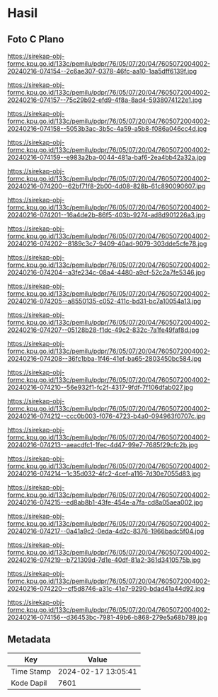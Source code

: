 # Hasil

## Foto C Plano

https://sirekap-obj-formc.kpu.go.id/133c/pemilu/pdpr/76/05/07/20/04/7605072004002-20240216-074154--2c6ae307-0378-46fc-aa10-1aa5dff6139f.jpg

https://sirekap-obj-formc.kpu.go.id/133c/pemilu/pdpr/76/05/07/20/04/7605072004002-20240216-074157--75c29b92-efd9-4f8a-8ad4-5938074122e1.jpg

https://sirekap-obj-formc.kpu.go.id/133c/pemilu/pdpr/76/05/07/20/04/7605072004002-20240216-074158--5053b3ac-3b5c-4a59-a5b8-f086a046cc4d.jpg

https://sirekap-obj-formc.kpu.go.id/133c/pemilu/pdpr/76/05/07/20/04/7605072004002-20240216-074159--e983a2ba-0044-481a-baf6-2ea4bb42a32a.jpg

https://sirekap-obj-formc.kpu.go.id/133c/pemilu/pdpr/76/05/07/20/04/7605072004002-20240216-074200--62bf71f8-2b00-4d08-828b-61c890090607.jpg

https://sirekap-obj-formc.kpu.go.id/133c/pemilu/pdpr/76/05/07/20/04/7605072004002-20240216-074201--16a4de2b-86f5-403b-9274-ad8d901226a3.jpg

https://sirekap-obj-formc.kpu.go.id/133c/pemilu/pdpr/76/05/07/20/04/7605072004002-20240216-074202--8189c3c7-9409-40ad-9079-303dde5cfe78.jpg

https://sirekap-obj-formc.kpu.go.id/133c/pemilu/pdpr/76/05/07/20/04/7605072004002-20240216-074204--a3fe234c-08a4-4480-a9cf-52c2a7fe5346.jpg

https://sirekap-obj-formc.kpu.go.id/133c/pemilu/pdpr/76/05/07/20/04/7605072004002-20240216-074205--a8550135-c052-411c-bd31-bc7a10054a13.jpg

https://sirekap-obj-formc.kpu.go.id/133c/pemilu/pdpr/76/05/07/20/04/7605072004002-20240216-074207--05128b28-f1dc-49c2-832c-7a1fe49faf8d.jpg

https://sirekap-obj-formc.kpu.go.id/133c/pemilu/pdpr/76/05/07/20/04/7605072004002-20240216-074208--36fc1bba-1f46-41ef-ba65-2803450bc584.jpg

https://sirekap-obj-formc.kpu.go.id/133c/pemilu/pdpr/76/05/07/20/04/7605072004002-20240216-074210--56e932f1-fc2f-4317-9fdf-7f106dfab027.jpg

https://sirekap-obj-formc.kpu.go.id/133c/pemilu/pdpr/76/05/07/20/04/7605072004002-20240216-074212--ccc0b003-f076-4723-b4a0-094963f0707c.jpg

https://sirekap-obj-formc.kpu.go.id/133c/pemilu/pdpr/76/05/07/20/04/7605072004002-20240216-074213--aeacdfc1-1fec-4d47-99e7-7685f29cfc2b.jpg

https://sirekap-obj-formc.kpu.go.id/133c/pemilu/pdpr/76/05/07/20/04/7605072004002-20240216-074214--1c35d032-4fc2-4cef-a116-7d30e7055d83.jpg

https://sirekap-obj-formc.kpu.go.id/133c/pemilu/pdpr/76/05/07/20/04/7605072004002-20240216-074215--ed8ab8b1-43fe-454e-a7fa-cd8a05aea002.jpg

https://sirekap-obj-formc.kpu.go.id/133c/pemilu/pdpr/76/05/07/20/04/7605072004002-20240216-074217--0a41a9c2-0eda-4d2c-8376-1966badc5f04.jpg

https://sirekap-obj-formc.kpu.go.id/133c/pemilu/pdpr/76/05/07/20/04/7605072004002-20240216-074219--b721309d-7d1e-40df-81a2-361d3410575b.jpg

https://sirekap-obj-formc.kpu.go.id/133c/pemilu/pdpr/76/05/07/20/04/7605072004002-20240216-074220--cf5d8746-a31c-41e7-9290-bdad41a44d92.jpg

https://sirekap-obj-formc.kpu.go.id/133c/pemilu/pdpr/76/05/07/20/04/7605072004002-20240216-074156--d36453bc-7981-49b6-b868-279e5a68b789.jpg


## Metadata

| Key        | Value               |
| ---------- | ------------------- |
| Time Stamp | 2024-02-17 13:05:41 |
| Kode Dapil | 7601                |




